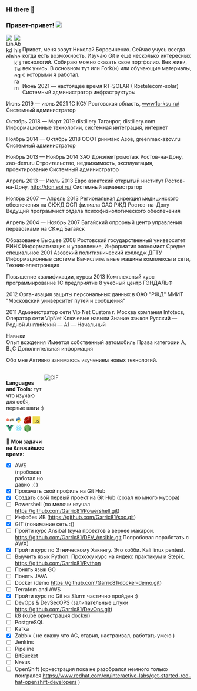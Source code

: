 ### Hi there 👋

<!--
**Garric81/Garric81** 
is a ✨ _special_ ✨ repository because its `README.md` (this file) appears on your GitHub profile.

Here are some ideas to get you started:

- 🔭 I’m currently working on ...
- 🌱 I’m currently learning ...
- 👯 I’m looking to collaborate on ...
- 🤔 I’m looking for help with ...
- 💬 Ask me about ...
- 📫 How to reach me: ...
- 😄 Pronouns: ...
- ⚡ Fun fact: ...
-->
### Привет-привет! <img src="https://media.giphy.com/media/hvRJCLFzcasrR4ia7z/giphy.gif" width="25px">

<a href="https://www.linkedin.com/in/your_profile">
  <img align="left" alt="LinkdeIn" width="22px" src="https://cdn.jsdelivr.net/npm/simple-icons@v3/icons/linkedin.svg" />
</a>
<a href="https://t.me/your_profile">
  <img align="left" alt="Abhishek's Telegram" width="22px" src="https://cdn.jsdelivr.net/npm/simple-icons@v3/icons/telegram.svg" />
</a>

<br />

Привет, меня зовут Николай Боровиченко. Сейчас учусь всегда когда есть возможность. Изучаю Git и ещё несколько интересных технологий. Собираю можно сказать свое портфолио. Век живи, век учись. В основном тут или Fork(и)  или обучающие материалы, с которыми я работал.

Июнь 2021 — настоящее время RT-SOLAR ( Rostelecom-solar)
Системный администратор инфраструктуры

Июнь 2019 — июнь 2021  1С КСУ
Ростовская область, www.1c-ksu.ru/
Системный администратор

Октябрь 2018 — Март 2019  distillery
Таганрог, distillery.com
Информационные технологии, системная интеграция, интернет

Ноябрь 2014 — Октябрь 2018  ООО Гринмакс
Азов, greenmax-azov.ru
Системный администратор

Ноябрь 2013 — Ноябрь 2014 ЗАО Донэлектромотаж
Ростов-на-Дону, zao-dem.ru
Строительство, недвижимость, эксплуатация, проектирование
Системный администратор

Апрель 2013 — Июль 2013 Евро азиатский открытый институт
Ростов-на-Дону, http://don.eoi.ru/
Системный администратор

Ноябрь 2007 — Апрель 2013 Региональная дирекция медицинского обеспечения на СКЖД ОСП филиала ОАО РЖД
Ростов-на-Дону
Ведущий программист отдела психофизиологического обеспечения

Апрель 2004 — Ноябрь 2007
Батайский опрорный центр управления перевозками на СКжд
Батайск

Образование
Высшее
2008	Ростовский государственный университет РИНХ
Информатизация и управление, Информатик экономист
Средне специальное
2001	Азовский политихнический колледж ДГТУ
Информационные системы Вычислительные машины комплексы и сети, Техник-электронщик

Повышение квалификации, курсы
2013	Комплексный курс программирование 1С предприятие 8
учебный центр ГЭНДАЛЬФ	

2012	Организация защиты персональных данных в ОАО "РЖД"
МИИТ "Московский университет путей и сообщения"

2011	Администратор сети Vip Net Custom
г. Москва компания Infotecs, Оператор сети VipNet
Ключевые навыки
Знание языков	Русский — Родной
Английский — A1 — Начальный

Навыки	
Опыт вождения
Имеется собственный автомобиль
Права категории A, B.,C
Дополнительная информация

Обо мне	Активно занимаюсь изучением  новых технологий.

<br />

<img align="right" alt="GIF" src="https://raw.githubusercontent.com/kalashnikov-ulmic/kalashnikov-ulmic/main/%D0%A3%D1%87%D1%83%D1%81%D1%8C%20%D0%BD%D0%B0%20Slurm.png?raw=true" width="400" height="280" />
  
**Languages and Tools:**   тут что  изучаю  для себя,  первые шаги :) 

<code><img height="20" src="https://raw.githubusercontent.com/github/explore/80688e429a7d4ef2fca1e82350fe8e3517d3494d/topics/git/git.png"></code>
<code><img height="20" src="https://raw.githubusercontent.com/github/explore/80688e429a7d4ef2fca1e82350fe8e3517d3494d/topics/python/python.png"></code>
<code><img height="20" src="https://raw.githubusercontent.com/github/explore/80688e429a7d4ef2fca1e82350fe8e3517d3494d/topics/ruby/ruby.png"></code>
<code><img height="20" src="https://raw.githubusercontent.com/github/explore/80688e429a7d4ef2fca1e82350fe8e3517d3494d/topics/javascript/javascript.png"></code>
<code><img height="20" src="https://raw.githubusercontent.com/github/explore/80688e429a7d4ef2fca1e82350fe8e3517d3494d/topics/vue/vue.png"></code>
<code><img height="20" src="https://raw.githubusercontent.com/github/explore/80688e429a7d4ef2fca1e82350fe8e3517d3494d/topics/react/react.png"></code>
<code><img height="20" src="https://raw.githubusercontent.com/github/explore/80688e429a7d4ef2fca1e82350fe8e3517d3494d/topics/nodejs/nodejs.png"></code>

🚧 **Мои задачи на ближайшее время:**
<!-- TODO-IST:START -->
* [x] AWS (пробовал  работал но давно :( )  
* [x]  Прокачать свой профиль на Git Hub
* [x]  Создать свой первый проект на Git Hub (созал но много мусора)
* [ ]  Powershell (по мелочи изучал https://github.com/Garric81/Powershell.git)  
* [ ]  Инфобез ИБ (https://github.com/Garric81/soc.git)
* [x]  GIT (понимание сеть :))
* [ ]  Пройти курс Ansibal (куча проектов  а вернее макарон. https://github.com/Garric81/DEV_Ansible.git Попробовал поработать с AWX)
* [x]  Пройти курс по Этническому  Хакингу. Это хобби. Kali linux  pentest.
* [ ]  Выучить  язык Python. Прохожу курс  на яндекс практикум и Stepik. https://github.com/Garric81/Python
* [ ]  Понять язык GO
* [ ]  Понять JAVA
* [ ]  Docker (demo https://github.com/Garric81/docker-demo.git)
* [ ]  Terrafom and AWS
* [x]  Пройти курс по Git на Slurm частично  пройден :)
* [ ]  DevOps & DevSecOPS (залипательные  штуки https://github.com/Garric81/DevOps.git)
* [ ]  k8  (kube оркестрация  docker)
* [ ]  PostgreSQL
* [ ]  Kafka
* [x]  Zabbix ( не скажу  что АС, ставил, настраивал, работать умею ) 
* [ ]  Jenkins
* [ ]  Pipeline
* [ ]  BitBucket
* [ ]  Nexus
* [ ]  OpenShift (оркестрация пока не разобрался немного только поигрался https://www.redhat.com/en/interactive-labs/get-started-red-hat-openshift-developers ) 
<!-- TODO-IST:END -->
